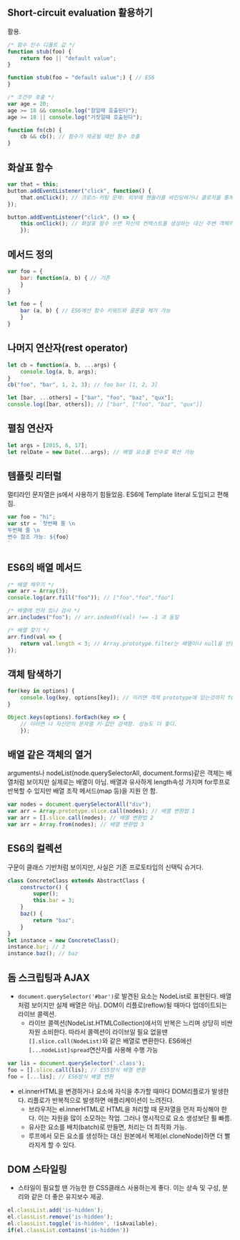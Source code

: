 ## Short-circuit evaluation 활용하기

 활용.
```js
/* 함수 인수 디폴트 값 */
function stub(foo) {
    return foo || "default value";
}

function stub(foo = "default value";) { // ES6
}

/* 조건부 호출 */
var age = 20;
age >= 18 && console.log("참일때 호출된다");
age >= 18 || console.log("거짓일때 호출된다");

function fn(cb) {
    cb && cb(); // 함수가 제공될 때만 함수 호출
}
```

## 화살표 함수
```js
var that = this;
button.addEventListener("click", function() {
    that.onClick(); // 크로스-커팅 문제: 외부에 핸들러를 바인딩하거나 클로저를 통해 변수로 전달해야함
});

button.addEventListener("click", () => {
    this.onClick(); // 화살표 함수 쓰면 자신의 컨텍스트를 생성하는 대신 주변 객체의 컨텍스트를 사용 가능
    });
```

## 메서드 정의
```js
var foo = {
    bar: function(a, b) { // 기존
    }
}

let foo = {
    bar (a, b) { // ES6에선 함수 키워드와 콜론을 제거 가능
    }
}
```

## 나머지 연산자(rest operator)
```js
let cb = function(a, b, ...args) {
    console.log(a, b, args);
}
cb("foo", "bar", 1, 2, 3); // foo bar [1, 2, 3]

let [bar, ...others] = ["bar", "foo", "baz", "qux"];
console.log([bar, others]); // ["bar", ["foo", "baz", "qux"]]
```

## 펼침 연산자
```js
let args = [2015, 6, 17];
let relDate = new Date(...args); // 배열 요소를 인수로 확산 가능
```

## 템플릿 리터럴
멀티라인 문자열은 js에서 사용하기 힘들었음. ES6에 Template literal 도입되고 편해짐.
```js
var foo = "hi";
var str = `첫번째 줄 \n
두번째 줄 \n
변수 참조 가능: ${foo}
`
```

## ES6의 배열 메서드
```js
/* 배열 채우기 */
var arr = Array(3);
console.log(arr.fill("foo")); // ["foo","foo","foo"]

/* 배열에 인자 있나 검사 */
arr.includes("foo"); // arr.indexOf(val) !== -1 과 동일

/* 배열 찾기 */
arr.find(val => {
    return val.length < 3; // Array.prototype.filter는 배열이나 null을 반환하고 이건 하나의 요소를 반환
});
```

## 객체 탐색하기
```js
for(key in options) {
    console.log(key, options[key]); // 이러면 객체 prototype에 있는것까지 for문을 돌고 말아부려. 그래서 Object.proptotype.hasOwnProperty메서드로 해결했어야 했다.
}

Object.keys(options).forEach(key => {
    // 이러면 나 자신만의 문자열 키-값만 검색함. 성능도 더 좋다.
    });
```

## 배열 같은 객체의 열거
arguments나 nodeList(node.querySelectorAll, document.forms)같은 객체는 배열처럼 보이지만 실제로는 배열이 아님. 배열과 유사하게 length속성 가지며 for루프로 반복할 수 있지만 배열 조작 메서드(map 등)을 지원 안 함.
```js
var nodes = document.querySelectorAll("div");
var arr = Array.prototype.slice.call(nodes); // 배열 변환법 1
var arr = [].slice.call(nodes); // 배열 변환법 2
var arr = Array.from(nodes); // 배열 변환법 3

```

## ES6의 컬렉션
구문이 클래스 기반처럼 보이지만, 사실은 기존 프로토타입의 신택틱 슈거다.
```js
class ConcreteClass extends AbstractClass {
    constructor() {
        super();
        this.bar = 3;
    }
    baz() {
        return "baz";
    }
}
let instance = new ConcreteClass();
instance.bar; // 3
instance.baz(); // baz
```

## 돔 스크립팅과 AJAX

- `document.querySelector('#bar')`로 발견된 요소는 NodeList로 표현된다. 배열처럼 보이지만 실제 배열은 아님. DOM이 리플로(reflow)될 때마다 업데이트되는 라이브 콜렉션.
    + 라이브 콜렉션(NodeList.HTMLCollection)에서의 반복은 느리며 상당히 비싼 자원 소비한다. 따라서 콜렉션이 라이브일 필요 없을땐 `[].slice.call(NodeList)`와 같은 배열로 변환한다. ES6에선 `[...nodeList]spread`연산자를 사용해 수행 가능

```javascript
var lis = document.querySelector('.class');
foo = [].slice.call(lis); // ES5방식 배열 변환
foo = [...lis]; // ES6방식 배열 변환
```

- el.innerHTML을 변경하거나 요소에 자식을 추가할 때마다 DOM리플로가 발생한다. 리플로가 반복적으로 발생하면 애플리케이션이 느려진다.
    + 브라우저는 el.innerHTML로 HTML을 처리할 때 문자열을 먼저 파싱해야 한다. 이는 자원을 많이 소모하는 작업. 그러나 명시적으로 요소 생성보단 훨 빠름.
    + 유사한 요소를 배치(batch)로 만들면, 처리는 더 최적화 가능.
    + 루프에서 모든 요소를 생성하는 대신 원본에서 복제(el.cloneNode)하면 더 빨라지게 할 수 있다.

## DOM 스타일링
- 스타일이 필요할 땐 가능한 한 CSS클래스 사용하는게 좋다. 이는 상속 및 구성, 분리와 같은 더 좋은 유지보수 제공.
```js
el.classList.add('is-hidden');
el.classList.remove('is-hidden');
el.classList.toggle('is-hidden', !isAvailable);
if(el.classList.contains('is-hidden'))

